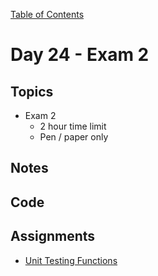 [Table of Contents](/README.md)

# Day 24 - Exam 2

## Topics
* Exam 2
	* 2 hour time limit
	* Pen / paper only

## Notes
<!-- More detailed notes from class, including whiteboard photos etc -->

## Code
<!-- Make sure to update the XX in the folder name if you uncomment this block-->
<!-- [Code we wrote in class today](https://github.com/TIY-Austin-Front-End-Engineering/Curriculum/tree/feb2016/notes/day-24/examples) -->

## Assignments
* [Unit Testing Functions](https://online.theironyard.com/library/paths/115/units/863/assignments/1515)
